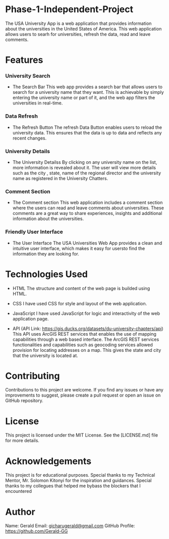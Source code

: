# Phase-1-Independent-Project
The USA University App is a web application that provides information about the universities in the United States of America. This web application allows users to searh for universities, refresh the data, read and leave comments.

# Features
 
 ### University Search
 * The Search Bar
 This web app provides a search bar that allows users to search for a university name that they want. This is achievable by simply entering the university name or part of it, and the web app filters the universities in real-time.

 ### Data Refresh
 * The Refresh Button
 The refresh Data Button enables users to reload the university data. This ensures that the data is up to data and reflects any recent changes.

 ### University Details
 * The University Detailss
 By clicking on any university name on the list, more information is revealed about it. The user will view more details such as the city , state, name of the regional director and the university name as registered in the University Chatters.

 ### Comment Section
 * The Comment section
 This web application includes a comment section where the users can read and leave comments about universities. These comments are a great way to share experiences, insights and additional information about the universities.

 ### Friendly User Interface
 * The User Interface
 The USA Universities Web App provides a clean and intuitive user interface, which makes it easy for usersto find the information they are looking for.

# Technologies Used
 * HTML
 The structure and content of the web page is builded using HTML.

 * CSS
 I have used CSS for style and layout of the web application.

 * JavaScript
 I have used JavaScript for logic and interactivity of the web application page.

 * API (API Link: https://gis.ducks.org/datasets/du-university-chapters/api)
 This API uses ArcGIS REST services that enables the use of mapping capabilities through a web based interface. The ArcGIS REST services functionalities and capabilities such as geocoding services allowed provision for locating addresses on a map. This gives the state and city that the university is located at.

# Contributing
Contributions to this project are welcome. If you find any issues or have any improvements to suggest, please create a pull request or open an issue on GitHub repository.

# License
This project is licensed under the MIT License. See the [LICENSE.md] file for more details.

# Acknowledgements
This project is for educational purposes. Special thanks to my Technical Mentor, Mr. Solomon Kitonyi for the inspiration and guidances. Special thanks to my collegues that helped me bybass the blockers that I encountered

# Author
Name: Gerald
Email: gicharugerald@gmail.com
GitHub Profile: https://github.com/Gerald-GG